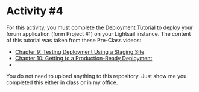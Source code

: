 # Activity #4

For this activity, you must complete the [Deployment Tutorial](https://github.com/brandonbate/Deployment-Tutorial) to deploy your forum application (form Project #1) on your Lightsail instance. The content of this tutorial was taken from these Pre-Class videos:

* [Chapter 9: Testing Deployment Using a Staging Site](https://www.youtube.com/embed/DYhNXXgNKwY)
* [Chapter 10: Getting to a Production-Ready Deployment](https://youtu.be/rO4KfAl6N4g)
*
You do not need to upload anything to this repository. Just show me you completed this either in class or in my office.
